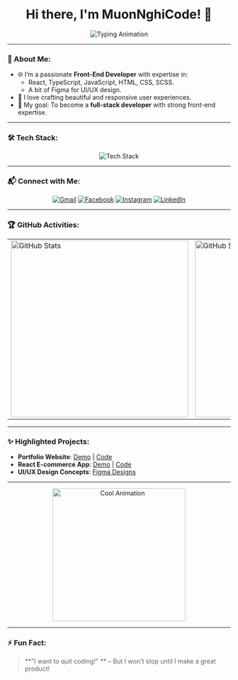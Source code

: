 <h1 align="center">Hi there, I'm MuonNghiCode! 👋</h1>

<p align="center">
  <img src="https://readme-typing-svg.demolab.com?font=Fira+Code&weight=500&size=24&pause=1000&color=4A90E2&center=true&vCenter=true&width=435&lines=Front-End+Developer;React%2C+TypeScript+Enthusiast;Crafting+Responsive+Websites;I+Want+To+Quit!" alt="Typing Animation" />
</p>

---

### 🌟 About Me:
- 🌐 I’m a passionate **Front-End Developer** with expertise in:
  - React, TypeScript, JavaScript, HTML, CSS, SCSS.
  - A bit of Figma for UI/UX design.
- 🚀 I love crafting beautiful and responsive user experiences.
- 🎯 My goal: To become a **full-stack developer** with strong front-end expertise.


---

### 🛠️ Tech Stack:
<div align="center">
  <img src="https://skillicons.dev/icons?i=react,typescript,javascript,html,css,sass,tailwind,figma" alt="Tech Stack" />
</div>

---

### 📬 Connect with Me:
<div align="center">
  <a href="mailto:youremail@gmail.com"><img src="https://img.shields.io/badge/Gmail-D14836?style=for-the-badge&logo=gmail&logoColor=white" alt="Gmail"></a>
  <a href="https://www.facebook.com/minhqquan.pham/"><img src="https://img.shields.io/badge/Facebook-1877F2?style=for-the-badge&logo=facebook&logoColor=white" alt="Facebook"></a>
  <a href="https://www.instagram.com/_minhqquan/"><img src="https://img.shields.io/badge/Instagram-E4405F?style=for-the-badge&logo=instagram&logoColor=white" alt="Instagram"></a>
  <a href="https://www.linkedin.com/in/quan-code1610/"><img src="https://img.shields.io/badge/LinkedIn-0077B5?style=for-the-badge&logo=linkedin&logoColor=white" alt="LinkedIn"></a>
</div>

---

### 🏆 GitHub Activities:
<table align="center" style="border: none;">
  <tr>
    <td style="border: none;">
      <img src="https://github-readme-stats.vercel.app/api?username=MuonNghiCode&show_icons=true&theme=radical&count_private=true" alt="GitHub Stats" width="400px" />
    </td>
    <td style="border: none;">
      <img src="https://github-readme-streak-stats.herokuapp.com/?user=MuonNghiCode&theme=radical" alt="GitHub Streak Stats" width="400px" />
    </td>
  </tr>
</table>

---

### ✨ Highlighted Projects:
- **Portfolio Website**: [Demo](#) | [Code](#)
- **React E-commerce App**: [Demo](#) | [Code](#)
- **UI/UX Design Concepts**: [Figma Designs](#)

---

<div align="center">
  <img src="https://media.giphy.com/media/qgQUggAC3Pfv687qPC/giphy.gif" width="300" alt="Cool Animation">
</div>

---

### ⚡ Fun Fact:
> **"I want to quit coding!" ** – But I won't stop until I make a great product!
